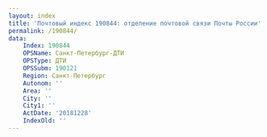```yaml
---
layout: index
title: 'Почтовый индекс 190844: отделение почтовой связи Почты России'
permalink: /190844/
data:
    Index: 190844
    OPSName: Санкт-Петербург-ДТИ
    OPSType: ДТИ
    OPSSubm: 190121
    Region: Санкт-Петербург
    Autonom: ''
    Area: ''
    City: ''
    City1: ''
    ActDate: '20181228'
    IndexOld: ''
---
```

